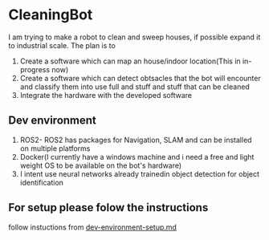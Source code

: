 # CleaningBot

I am trying to make a robot to clean and sweep houses, if possible expand it to industrial scale.
The plan is to 
1.  Create a software which can map an house/indoor location(This in in-progress now)
2.  Create a software which can detect obtsacles that the bot will encounter and classify them into use full and stuff and stuff that can be cleaned 
3.  Integrate the hardware with the developed software

## Dev environment
1.  ROS2- ROS2 has packages for Navigation, SLAM and can be installed on multiple platforms
2.  Docker(I currently have a windows machine and i need a free and light weight OS to be available on the bot's hardware)
3.  I intent use neural networks already trainedin object detection for object identification

## For setup please folow the instructions
follow instuctions from [dev-environment-setup.md](./dev-environment-setup.md)
